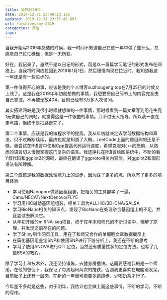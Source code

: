 ```yaml
---
title: 我的2019年
date: 2019-12-31 23:49:23.156
updated: 2019-12-31 23:57:43.803
url: /archives/my-2019
categories: 其他
tags: 
---
```



当我开始写2019年总结的时候，我一时间不知道自己在这一年中做了些什么，总感觉自己忙忙碌碌，但是一无所获。

好在，我记录了，虽然不是以日记的形式，而是以一篇篇学习笔记的形式发布在网络上。当我将时间线拉回到2019年1月1日，然后慢慢向现在拉近时，我知道我这一年还是有一些进步的。

第一件值得开心的事，应该是我的个人博客xuzhougeng.top在7月25日的时候又上线了。这是我在2019年年初就想做的事情，我想要把自己简书上的内容完全由自己掌控，不再被无故404，目前已经有3万多人次访问。

其实搭建网站是我很小时候就想做的一件事情，那时候看到一篇文章写到用花生壳1元做自己的网站，就觉得这是一件很酷的事情。只不过无人指导，所以我一直在走弯路，但终于是把路走完了。

第二个事情，应该是我的编程水平的提高。我从年初就决定去学习数据结构和算法，只不过断断续续，最终也就是知道了大概，LeetCode上面的题目刷的还是不够。我尝试在R语言中使用Cpp提高代码运行速度，希望克服对`C++`的恐惧，从熟悉的语言切入慢慢掌握这门复杂的语言。我还挣扎在R语言绘图系统中，不断的看Y叔代码和ggplot2的源码，最终在翻译了ggproto相关内容后，对ggplot2和图形语法有所理解。

第三个应该是我的数据处理能力上的进步，因为踩了更多的坑，所以有了更多的项目经验 

- 学习使用Nanopore做基因组组装，把相关的工具都学了一遍，Canu/NECAT/NextDenovo/FLYE
- 学习用HiC辅助基因组组装，相关工具为ALLHiC/3D-DNA/SALSA
- 学习BioNano相关的知识点，发现了BioNano在处理杂合基因组上的不足，并且尝试去解决它。
- 从年初开始的miRNA-seq项目，终于在年末和师兄的不断讨论中，理解了原理，并发现之前存在的问题。
- 学了Shiny制作网页工具，用在了和师兄合作的单细胞文章数据展示上
- 在简化基因组鉴定SNP和使用SNP进行下游分析上，我还在不断的思考
- 学习了使用ANOVA进行QTL定位，当然还有质量性状的定位方法。也写了几篇BSA的教程。

除了学习上和技术外，我还坚持锻炼，去健身房撸铁。这需要感谢我的是一个师弟，在他的督促下，我保证了每周起码两次的撸铁，否则我更喜欢在电脑前发呆。目前肚子上还有一层肉，在新的一年里可能要多跑跑步，少喝奶茶才行了。

<!--最重要的一件事情，就是遇到了你，在iPhone制作的年度回忆里全是你，虽然相处的绝对时间上不多，但是每分每秒都很快乐-->

今年差不多就是这些，对于明年，我估计也会做上面这些事情，不断的学习，不断的写作。